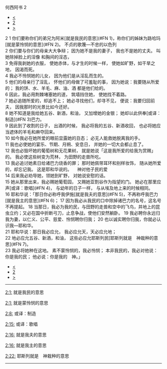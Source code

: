 ﻿





 何西阿书 2




* [<](bible/HOS01.md)
* [2](bible/HOS.md)
* [>](bible/HOS03.md)



 
2 
1 你们要称你们的弟兄为阿米[就是我民的意思](#FN
1)，称你们的姊妹为路哈玛[就是蒙怜悯的意思](#FN
2)。 不贞的歌篾—不忠的以色列  
2 你们要与你们的母亲大大争辩； 因为她不是我的妻子， 我也不是她的丈夫。 叫她除掉脸上的淫像 和胸间的淫态，  
3 免得我剥她的衣服， 使她赤体，与才生的时候一样， 使她如旷野，如干旱之地， 因渴而死。  
4 我必不怜悯她的儿女， 因为他们是从淫乱而生的。  
5 他们的母亲行了淫乱， 怀他们的母做了可羞耻的事， 因为她说：我要随从所爱的； 我的饼、水、羊毛、麻、油、酒 都是他们给的。  
6 因此，我必用荆棘堵塞她的道， 筑墙挡住她， 使她找不着路。  
7 她必追随所爱的，却追不上； 她必寻找他们，却寻不见， 便说：我要归回前夫， 因我那时的光景比如今还好。  
8 她不知道是我给她五谷、新酒，和油， 又加增她的金银； 她却以此供奉[或译：制造](#FN
3)巴力。  
9 因此到了收割的日子， 出酒的时候， 我必将我的五谷、新酒收回， 也必将她应当遮体的羊毛和麻夺回来。  
10 如今我必在她所爱的眼前显露她的丑态； 必无人能救她脱离我的手。  
11 我也必使她的宴乐、节期、月朔、安息日， 并她的一切大会都止息了。  
12 我也必毁坏她的葡萄树和无花果树， 就是她说「这是我所爱的给我为赏赐」的。 我必使这些树变为荒林， 为田野的走兽所吃。  
13 我必追讨她素日给诸巴力烧香的罪； 那时她佩带耳环和别样妆饰， 随从她所爱的，却忘记我。 这是耶和华说的。 　神对他子民的爱  
14 后来我必劝导她，领她到旷野， 对她说安慰的话。  
15 她从那里出来，我必赐她葡萄园， 又赐她亚割谷作为指望的门。 她必在那里应声[或译：歌唱](#FN
4)， 与幼年的日子一样， 与从埃及地上来的时候相同。  
16 耶和华说：「那日你必称呼我伊施[就是我夫的意思](#FN
5)，不再称呼我巴力[就是我主的意思](#FN
6)； 
17 因为我必从我民的口中除掉诸巴力的名号，这名号不再提起。 
18 当那日，我必为我的民，与田野的走兽和空中的飞鸟，并地上的昆虫立约；又必在国中折断弓刀，止息争战，使他们安然躺卧。 
19 我必聘你永远归我为妻，以仁义、公平、慈爱、怜悯聘你归我； 
20 也以诚实聘你归我，你就必认识我—耶和华。  
21 耶和华说：那日我必应允， 我必应允天，天必应允地；  
22 地必应允五谷、新酒，和油， 这些必应允耶斯列民[耶斯列就是　神栽种的意思](#FN
7)。  
23 我必将她种在这地。 素不蒙怜悯的，我必怜悯； 本非我民的，我必对他说： 你是我的民； 他必说：你是我的　神。」 
* [<](bible/HOS01.md)
* [2](bible/HOS.md)
* [>](bible/HOS03.md)





---


[2:1:](#V1)
就是我民的意思


[2:1:](#V1)
就是蒙怜悯的意思


[2:8:](#V8)
或译：制造


[2:15:](#V15)
或译：歌唱


[2:16:](#V16)
就是我夫的意思


[2:16:](#V16)
就是我主的意思


[2:22:](#V22)
耶斯列就是　神栽种的意思




---









